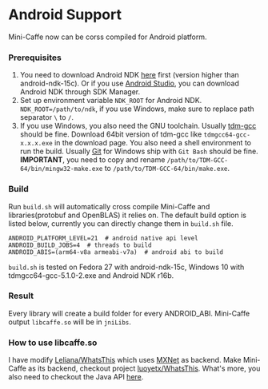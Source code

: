 Android Support
===============

Mini-Caffe now can be corss compiled for Android platform.

### Prerequisites

1. You need to download Android NDK [here](https://developer.android.com/ndk/downloads/index.html) first (version higher than android-ndk-15c). Or if you use [Android Studio](https://developer.android.com/studio/index.html), you can download Android NDK through SDK Manager.
2. Set up environment variable `NDK_ROOT` for Android NDK. `NDK_ROOT=/path/to/ndk`, if you use Windows, make sure to replace path separator `\` to `/`.
3. If you use Windows, you also need the GNU toolchain. Usually [tdm-gcc](http://tdm-gcc.tdragon.net/download) should be fine. Download 64bit version of tdm-gcc like `tdmgcc64-gcc-x.x.x.exe` in the download page. You also need a shell environment to run the build. Usually [Git](https://git-scm.com/downloads) for Windows ship with `Git Bash` should be fine. **IMPORTANT**, you need to copy and rename `/path/to/TDM-GCC-64/bin/mingw32-make.exe` to `/path/to/TDM-GCC-64/bin/make.exe`.

### Build

Run `build.sh` will automatically cross compile Mini-Caffe and libraries(protobuf and OpenBLAS) it relies on. The default build option is listed below, currently you can directly change them in `build.sh` file.

```
ANDROID_PLATFORM_LEVEL=21  # android native api level
ANDROID_BUILD_JOBS=4  # threads to build
ANDROID_ABIS=(arm64-v8a armeabi-v7a)  # android abi to build
```

`build.sh` is tested on Fedora 27 with android-ndk-15c, Windows 10 with tdmgcc64-gcc-5.1.0-2.exe and Android NDK r16b.

### Result

Every library will create a build folder for every ANDROID_ABI. Mini-Caffe output `libcaffe.so` will be in `jniLibs`.

### How to use libcaffe.so

I have modify [Leliana/WhatsThis](https://github.com/Leliana/WhatsThis) which uses [MXNet](https://github.com/dmlc/mxnet) as backend. Make Mini-Caffe as its backend, checkout project [luoyetx/WhatsThis](https://github.com/luoyetx/WhatsThis). What's more, you also need to checkout the Java API [here](../java).
